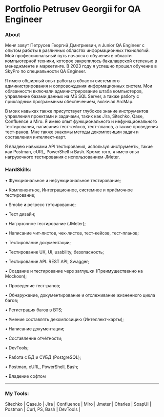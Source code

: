 # Portfolio Petrusev Georgii for QA Engineer
### About
Меня зовут Петрусев Георгий Дмитриевич, я Junior QA Engineer с опытом работы в различных областях информационных технологий. Мой профессиональный путь начался с обучения в области компьютерной техники, которое закрепилось бакалаврской степенью в менеджменте и маркетинге. В 2023 году я успешно прошел обучение в SkyPro по специальности QA Engineer.

Я имею обширный опыт работы в области системного администрирования и сопровождения информационных систем. Мои обязанности включали администрирование штаба компьютеров, управление базами данных на MS SQL Server, а также работу с прикладным программным обеспечением, включая ArcMap.

В моих навыках также присутствует глубокое знание инструментов управления проектами и задачами, таких как Jira, Sitechko, Qase, Confluence и Miro. Я имею опыт функционального и нефункционального тестирования, написания тест-кейсов, тест-планов, а также проведения тест-ранов. Мне также знакомы методы декомпозиции задач и составления интеллект-карт.

Я владею навыками API тестирования, используя инструменты, такие как Postman, cURL, PowerShell и Bash. Кроме того, я имею опыт нагрузочного тестирования с использованием JMeter.

### HardSkills:

• Функциональное и нефункциональное тестирование;

• Компонентное, Интеграционное, системное и приёмочное тестирование;

• Smoke и регресс тетсирование;

• Тест дизайн;

• Нагрузочное тестирование (JMeter);

• Написание чит-листов, чек-листов, тест-кейсов, тест-планов;

• Тестирование документации;

• Тестирование UX, UI, usability, безопасность;

• Тестирование API. REST API, Swagger;

• Создание и тестирование черз заглушки (Преимущественно на Mockoon);

• Проведение тест-ранов;

• Обнаружение, документирование и отслеживание жизненного цикла багов;

• Регистрация багов в BTS;

• Умение составлять декомпозицию (Интеллект-карты);

• Написание документации;

• Составление отчётности;

• DevTools;

• Работа с БД и СУБД (PostgreSQL);

• Postman, cURL, PowerShell, Bash;

• Владение софтом

__________________________________________________________________________________________________________
### My Tools:
Sitechko |
Qase.io |
Jira |
Confluence |
Miro |
Jmeter |
Charles |
SoapUI |
Postman |
Curl, PS, Bash |
DevTools |
